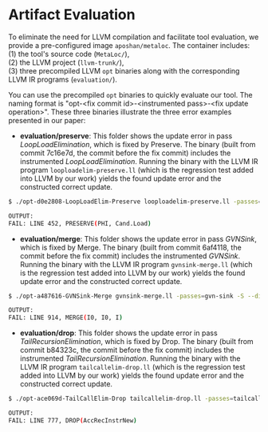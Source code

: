 # Artifact Evaluation

To eliminate the need for LLVM compilation and facilitate tool evaluation, we provide a pre-configured image `aposhan/metaloc`.
The container includes:  
    (1) the tool's source code (`MetaLoc/`),  
    (2) the LLVM project (`llvm-trunk/`),  
    (3) three precompiled LLVM `opt` binaries along with the corresponding LLVM IR programs (`evaluation/`).

You can use the precompiled `opt` binaries to quickly evaluate our tool.
The naming format is "opt-\<fix commit id\>-\<instrumented pass\>-\<fix update operation\>".
These three binaries illustrate the three error examples presented in our paper:

- **evaluation/preserve**: This folder shows the update error in pass *LoopLoadElimination*, which is fixed by Preserve. The binary (built from commit 7c16e7d, the commit before the fix commit) includes the instrumented *LoopLoadElimination*. Running the binary with the LLVM IR program `looploadelim-preserve.ll` (which is the regression test added into LLVM by our work) yields the found update error and the constructed correct update.

```bash
$ ./opt-d0e2808-LoopLoadElim-Preserve looploadelim-preserve.ll -passes=loop-load-elim -S --disable-output

OUTPUT:
FAIL: LINE 452, PRESERVE(PHI, Cand.Load)
```

- **evaluation/merge**: This folder shows the update error in pass *GVNSink*, which is fixed by Merge. The binary (built from commit 6af4118, the commit before the fix commit) includes the instrumented *GVNSink*. Running the binary with the LLVM IR program `gvnsink-merge.ll` (which is the regression test added into LLVM by our work) yields the found update error and the constructed correct update.

```bash
$ ./opt-a487616-GVNSink-Merge gvnsink-merge.ll -passes=gvn-sink -S --disable-output

OUTPUT:
FAIL: LINE 914, MERGE(I0, I0, I)
```

- **evaluation/drop**: This folder shows the update error in pass *TailRecursionElimination*, which is fixed by Drop. The binary (built from commit b84323c, the commit before the fix commit) includes the instrumented *TailRecursionElimination*. Running the binary with the LLVM IR program `tailcallelim-drop.ll` (which is the regression test added into LLVM by our work) yields the found update error and the constructed correct update.


```bash
$ ./opt-ace069d-TailCallElim-Drop tailcallelim-drop.ll -passes=tailcallelim -S --disable-output

OUTPUT:
FAIL: LINE 777, DROP(AccRecInstrNew)
```
